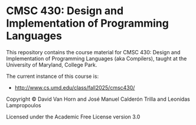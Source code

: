 # CMSC 430: Design and Implementation of Programming Languages

This repository contains the course material for CMSC 430: Design and
Implementation of Programming Languages (aka Compilers), taught at the
University of Maryland, College Park.

The current instance of this course is:

* http://www.cs.umd.edu/class/fall2025/cmsc430/

Copyright © David Van Horn and José Manuel Calderón Trilla and Leonidas Lampropoulos

Licensed under the Academic Free License version 3.0
